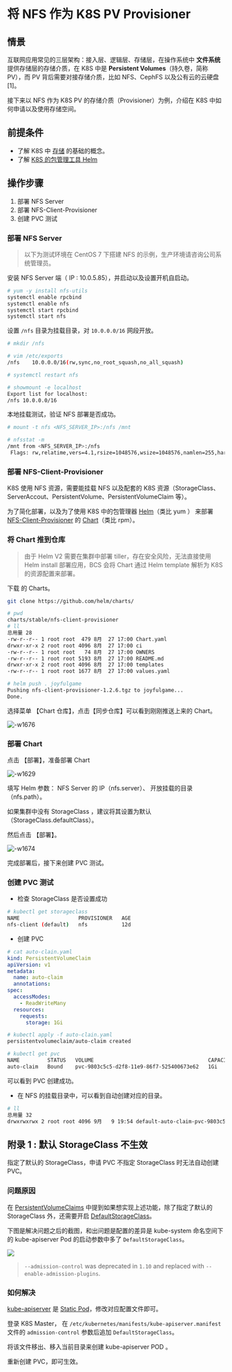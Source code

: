 # 将 NFS 作为 K8S PV Provisioner

## 情景
互联网应用常见的三层架构：接入层、逻辑层、存储层，在操作系统中 **文件系统** 提供存储层的存储介质，在 K8S 中是 **Persistent Volumes**（持久卷，简称 PV），而 PV 背后需要对接存储介质，比如 NFS、CephFS 以及公有云的云硬盘[1]。

接下来以 NFS 作为 K8S PV 的存储介质（Provisioner）为例，介绍在 K8S 中如何申请以及使用存储空间。

## 前提条件
- 了解 K8S 中 [存储](kubernetes.md) 的基础的概念。
- 了解 [K8S 的包管理工具 Helm](../helm/ServiceAccess.md)

## 操作步骤

1. 部署 NFS Server
2. 部署 NFS-Client-Provisioner
3. 创建 PVC 测试

### 部署 NFS Server

> 以下为测试环境在 CentOS 7 下搭建 NFS 的示例，生产环境请咨询公司系统管理员。

安装 NFS Server 端（ IP : 10.0.5.85），并启动以及设置开机自启动。

```bash
# yum -y install nfs-utils
systemctl enable rpcbind
systemctl enable nfs
systemctl start rpcbind
systemctl start nfs
```

设置 `/nfs` 目录为挂载目录，对 `10.0.0.0/16` 网段开放。

```bash
# mkdir /nfs

# vim /etc/exports
/nfs    10.0.0.0/16(rw,sync,no_root_squash,no_all_squash)

# systemctl restart nfs

# showmount -e localhost
Export list for localhost:
/nfs 10.0.0.0/16
```

本地挂载测试，验证 NFS 部署是否成功。

```bash
# mount -t nfs <NFS_SERVER_IP>:/nfs /mnt

# nfsstat -m
/mnt from <NFS_SERVER_IP>:/nfs
 Flags: rw,relatime,vers=4.1,rsize=1048576,wsize=1048576,namlen=255,hard,proto=tcp,timeo=600,retrans=2,sec=sys,clientaddr=<NFS_SERVER_IP>,local_lock=none,addr=<NFS_SERVER_IP>
```

### 部署 NFS-Client-Provisioner

K8S 使用 NFS 资源，需要能挂载 NFS 以及配套的 K8S 资源（StorageClass、ServerAccout、PersistentVolume、PersistentVolumeClaim 等）。

为了简化部署，以及为了使用 K8S 中的包管理器 [Helm](../helm/ServiceAccess.md)（类比 yum ） 来部署 [NFS-Client-Provisioner](https://github.com/kubernetes-incubator/external-storage/tree/master/nfs-client) 的 [Chart](https://github.com/helm/charts/tree/master/stable/nfs-client-provisioner)（类比 rpm）。

### 将 Chart 推到仓库

> 由于 Helm V2 需要在集群中部署 tiller，存在安全风险，无法直接使用 Helm install 部署应用，BCS 会将 Chart 通过  Helm template 解析为 K8S 的资源配置来部署。

下载  的 Charts。

```bash
git clone https://github.com/helm/charts/
```

```bash
# pwd
charts/stable/nfs-client-provisioner
# ll
总用量 28
-rw-r--r-- 1 root root  479 8月  27 17:00 Chart.yaml
drwxr-xr-x 2 root root 4096 8月  27 17:00 ci
-rw-r--r-- 1 root root   74 8月  27 17:00 OWNERS
-rw-r--r-- 1 root root 5193 8月  27 17:00 README.md
drwxr-xr-x 2 root root 4096 8月  27 17:00 templates
-rw-r--r-- 1 root root 1677 8月  27 17:00 values.yaml

# helm push . joyfulgame
Pushing nfs-client-provisioner-1.2.6.tgz to joyfulgame...
Done.
```

选择菜单 【Chart 仓库】，点击【同步仓库】可以看到刚刚推送上来的 Chart。

![-w1676](../../assets/15680230226584.jpg)

### 部署 Chart

点击 【部署】，准备部署 Chart

![-w1629](../../assets/15680231028519.jpg)

填写 Helm 参数： NFS Server 的 IP（nfs.server）、 开放挂载的目录（nfs.path）。

如果集群中没有 StorageClass ，建议将其设置为默认（StorageClass.defaultClass）。

然后点击 【部署】。

![-w1674](../../assets/15680277372426.jpg)

完成部署后，接下来创建 PVC 测试。

### 创建 PVC 测试

- 检查 StorageClass 是否设置成功

```bash
# kubectl get storageclass
NAME                   PROVISIONER   AGE
nfs-client (default)   nfs           12d
```

- 创建 PVC

```yaml
# cat auto-clain.yaml
kind: PersistentVolumeClaim
apiVersion: v1
metadata:
  name: auto-claim
  annotations:
spec:
  accessModes:
    - ReadWriteMany
  resources:
    requests:
      storage: 1Gi
```

```bash
# kubectl apply -f auto-clain.yaml
persistentvolumeclaim/auto-claim created
```

```bash
# kubectl get pvc
NAME         STATUS   VOLUME                                     CAPACITY   ACCESS MODES   STORAGECLASS   AGE
auto-claim   Bound    pvc-9803c5c5-d2f8-11e9-86f7-525400673e62   1Gi        RWX            nfs-client     13s
```

可以看到  PVC 创建成功。

- 在 NFS 的挂载目录中，可以看到自动创建对应的目录。

```bash
# ll
总用量 32
drwxrwxrwx 2 root root 4096 9月   9 19:54 default-auto-claim-pvc-9803c5c5-d2f8-11e9-86f7-525400673e62
```

## 附录 1 : 默认 StorageClass 不生效

指定了默认的 StorageClass，申请 PVC 不指定 StorageClass 时无法自动创建 PVC。

### 问题原因
在 [PersistentVolumeClaims](https://kubernetes.io/docs/concepts/storage/persistent-volumes/#persistentvolumeclaims) 中提到如果想实现上述功能，除了指定了默认的 StorageClass 外，还需要开启 [DefaultStorageClass](https://kubernetes.io/docs/reference/access-authn-authz/admission-controllers/#defaultstorageclass)。

下图是解决问题之后的截图，和出问题是配置的差异是 kube-system 命名空间下的 kube-apiserver Pod 的启动参数中多了 `DefaultStorageClass`。

![](../../assets/15682537115267.jpg)

> `--admission-control` was deprecated in `1.10` and replaced with `--enable-admission-plugins`.

### 如何解决

[kube-apiserver](https://kubernetes.io/zh/docs/reference/command-line-tools-reference/kube-apiserver/) 是 [Static Pod](https://kubernetes.io/docs/tasks/configure-pod-container/static-pod/)，修改对应配置文件即可。

登录 K8S Master， 在 `/etc/kubernetes/manifests/kube-apiserver.manifest` 文件的 `admission-control` 参数后追加 `DefaultStorageClass`。

将该文件移出、移入当前目录来创建 kube-apiserver POD 。

重新创建 PVC，即可生效。
